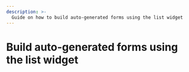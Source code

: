 ```yaml
---
description: >-
  Guide on how to build auto-generated forms using the list widget
---
```


# Build auto-generated forms using the list widget

